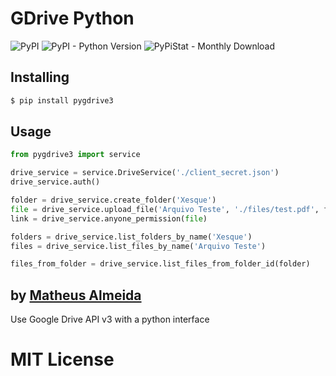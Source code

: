 # GDrive Python

![PyPI](https://img.shields.io/pypi/v/pygdrive3.svg)
![PyPI - Python Version](https://img.shields.io/pypi/pyversions/pygdrive3.svg)
![PyPiStat - Monthly Download](https://img.shields.io/pypi/dm/pygdrive3.svg?style=flat)

## Installing

```sh
$ pip install pygdrive3
```

## Usage

```py
from pygdrive3 import service

drive_service = service.DriveService('./client_secret.json')
drive_service.auth()

folder = drive_service.create_folder('Xesque')
file = drive_service.upload_file('Arquivo Teste', './files/test.pdf', folder)
link = drive_service.anyone_permission(file)

folders = drive_service.list_folders_by_name('Xesque')
files = drive_service.list_files_by_name('Arquivo Teste')

files_from_folder = drive_service.list_files_from_folder_id(folder)
```

## by [Matheus Almeida](https://twitter.com/mat_almeida)

Use Google Drive API v3 with a python interface

# MIT License

